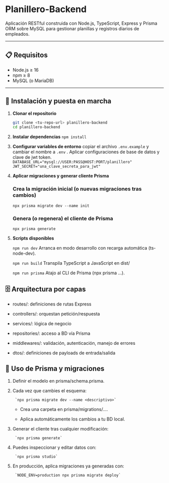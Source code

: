 # Planillero-Backend

Aplicación RESTful construida con Node.js, TypeScript, Express y Prisma ORM sobre MySQL para gestionar planillas y registros diarios de empleados.

---

## 📋 Requisitos

- Node.js ≥ 16  
- npm ≥ 8  
- MySQL (o MariaDB)  

---

## 🚀 Instalación y puesta en marcha

1. **Clonar el repositorio**  
   ```bash
   git clone <tu-repo-url> planillero-backend
   cd planillero-backend

2. **Instalar dependencias**
    `npm install`

3. **Configurar variables de entorno**
    copiar el archivo `.env.example` y cambiar el nombre a `.env` .
    Aplicar configuraciones de base de datos y clave de jwt token.
    `DATABASE_URL="mysql://USER:PASS@HOST:PORT/planillero"
    JWT_SECRET="una_clave_secreta_para_jwt"
    `
4. **Aplicar migraciones y generar cliente Prisma**
    ### Crea la migración inicial (o nuevas migraciones tras cambios)
    `npx prisma migrate dev --name init`

    ### Genera (o regenera) el cliente de Prisma
    `npx prisma generate`

5. **Scripts disponibles**

    `npm run dev`
    Arranca en modo desarrollo con recarga automática (ts-node-dev).

    `npm run build`
    Transpila TypeScript a JavaScript en dist/

    `npm run prisma`
    Atajo al CLI de Prisma (npx prisma …).

## 🗄️ Arquitectura por capas
- routes/: definiciones de rutas Express

- controllers/: orquestan petición/respuesta

- services/: lógica de negocio

- repositories/: acceso a BD vía Prisma

- middlewares/: validación, autenticación, manejo de errores

- dtos/: definiciones de payloads de entrada/salida

## 🔧 Uso de Prisma y migraciones

1. Definir el modelo en prisma/schema.prisma.
2. Cada vez que cambies el esquema:

        `npx prisma migrate dev --name <descriptivo>`
    - Crea una carpeta en prisma/migrations/....

    - Aplica automáticamente los cambios a tu BD local.
3. Generar el cliente tras cualquier modificación:
    
        `npx prisma generate`
4. Puedes inspeccionar y editar datos con:
    
        `npx prisma studio`

5. En producción, aplica migraciones ya generadas con:

        `NODE_ENV=production npx prisma migrate deploy`